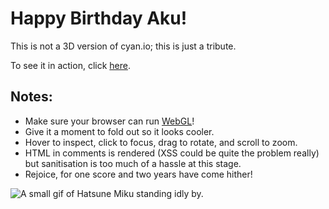 # Happy Birthday Aku!

This is not a 3D version of cyan.io; this is just a tribute.

To see it in action, click [here](http://dl.dropboxusercontent.com/u/704818/EscPod/Oz/index.html).

## Notes:

* Make sure your browser can run [WebGL](http://webglreport.com/)!
* Give it a moment to fold out so it looks cooler.
* Hover to inspect, click to focus, drag to rotate, and scroll to zoom.
* HTML in comments is rendered (XSS could be quite the problem really) but sanitisation is too much of a hassle at this stage.
* Rejoice, for one score and two years have come hither!

![A small gif of Hatsune Miku standing idly by.](http://fc01.deviantart.net/fs71/f/2013/155/5/3/another_free_pixel__hatsune_miku__by_gumithealien-d67tuqk.gif "Happy 22nd!")